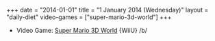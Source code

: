 +++
date = "2014-01-01"
title = "1 January 2014 (Wednesday)"
layout = "daily-diet"
video-games = ["super-mario-3d-world"]
+++


* Video Game: [Super Mario 3D World](/video-games/super-mario-3d-world) {WiiU} /b/